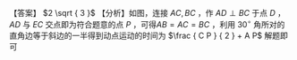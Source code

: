 【答案】 $2 \sqrt { 3 }$
【分析】如图，连接 $A C , B C$ ，作 $A D \perp B C$ 于点 $D$ ， $A D$ 与 $E C$ 交点即为符合题意的点 $P$ ，可得$A B = A C = B C$ ，利用 $3 0 ^ { \circ }$ 角所对的直角边等于斜边的一半得到动点运动的时间为 $\frac { C P } { 2 } + A P$ 解题即可
